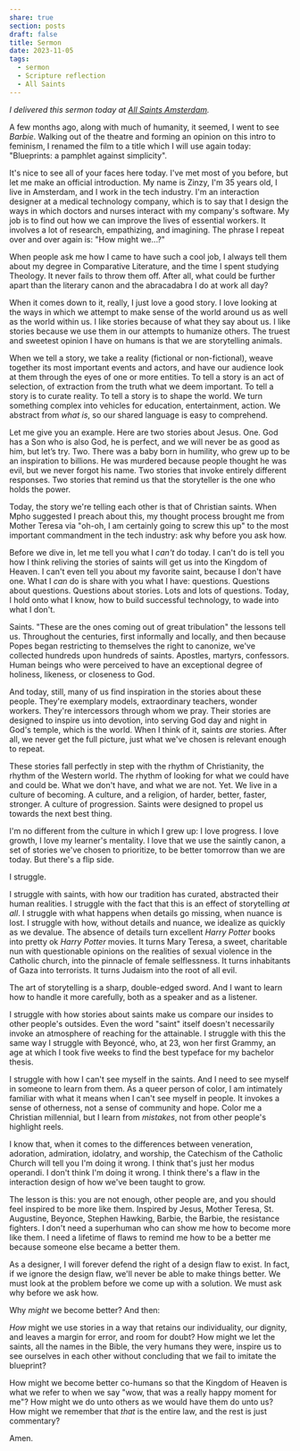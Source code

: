 ```yaml
---
share: true
section: posts
draft: false
title: Sermon
date: 2023-11-05
tags:
  - sermon
  - Scripture reflection
  - All Saints
---
```



_I delivered this sermon today at [All Saints Amsterdam](http://allsaintsamsterdam.church/)._

A few months ago, along with much of humanity, it seemed, I went to see *Barbie*. Walking out of the theatre and forming an opinion on this intro to feminism, I renamed the film to a title which I will use again today: "Blueprints: a pamphlet against simplicity".

It's nice to see all of your faces here today. I've met most of you before, but let me make an official introduction. My name is Zinzy, I'm 35 years old, I live in Amsterdam, and I work in the tech industry. I'm an interaction designer at a medical technology company, which is to say that I design the ways in which doctors and nurses interact with my company's software. My job is to find out how we can improve the lives of essential workers. It involves a lot of research, empathizing, and imagining. The phrase I repeat over and over again is: "How might we...?"

When people ask me how I came to have such a cool job, I always tell them about my degree in Comparative Literature, and the time I spent studying Theology. It never fails to throw them off. After all, what could be further apart than the literary canon and the abracadabra I do at work all day?

When it comes down to it, really, I just love a good story. I love looking at the ways in which we attempt to make sense of the world around us as well as the world within us. I like stories because of what they say about us. I like stories because we use them in our attempts to humanize others. The truest and sweetest opinion I have on humans is that we are storytelling animals. 

When we tell a story, we take a reality (fictional or non-fictional), weave together its most important events and actors, and have our audience look at them through the eyes of one or more entities. To tell a story is an act of selection, of extraction from the truth what we deem important. To tell a story is to curate reality. To tell a story is to shape the world. We turn something complex into vehicles for education, entertainment, action. We abstract from *what is*, so our shared language is easy to comprehend.

Let me give you an example. Here are two stories about Jesus. One. God has a Son who is also God, he is perfect, and we will never be as good as him, but let’s try. Two. There was a baby born in humility, who grew up to be an inspiration to billions. He was murdered because people thought he was evil, but we never forgot his name. Two stories that invoke entirely different responses. Two stories that remind us that the storyteller is the one who holds the power.

Today, the story we're telling each other is that of Christian saints. When Mpho suggested I preach about this, my thought process brought me from Mother Teresa via "oh-oh, I am certainly going to screw this up" to the most important commandment in the tech industry: ask why before you ask how.

Before we dive in, let me tell you what I *can't* do today. I can't do is tell you how I think reliving the stories of saints will get us into the Kingdom of Heaven. I can't even tell you about my favorite saint, because I don't have one. What I *can* do is share with you what I have: questions. Questions about questions. Questions about stories. Lots and lots of questions. Today, I hold onto what I know, how to build successful technology, to wade into what I don't.

Saints. "These are the ones coming out of great tribulation" the lessons tell us. Throughout the centuries, first informally and locally, and then because Popes began restricting to themselves the right to canonize, we've collected hundreds upon hundreds of saints. Apostles, martyrs, confessors. Human beings who were perceived to have an exceptional degree of holiness, likeness, or closeness to God.

And today, still, many of us find inspiration in the stories about these people. They're exemplary models, extraordinary teachers, wonder workers. They're intercessors through whom we pray. Their stories are designed to inspire us into devotion, into serving God day and night in God's temple, which is the world. When I think of it, saints *are* stories. After all, we never get the full picture, just what we've chosen is relevant enough to repeat.

These stories fall perfectly in step with the rhythm of Christianity, the rhythm of the Western world. The rhythm of looking for what we could have and could be. What we don't have, and what we are not. Yet. We live in a culture of becoming. A culture, and a religion, of harder, better, faster, stronger. A culture of progression. Saints were designed to propel us towards the next best thing.

I'm no different from the culture in which I grew up: I love progress. I love growth, I love my learner's mentality. I love that we use the saintly canon, a set of stories we've chosen to prioritize, to be better tomorrow than we are today. But there's a flip side.

I struggle.

I struggle with saints, with how our tradition has curated, abstracted their human realities. I struggle with the fact that this is an effect of storytelling *at all*. I struggle with what happens when details go missing, when nuance is lost. I struggle with how, without details and nuance, we idealize as quickly as we devalue. The absence of details turn excellent *Harry Potter* books into pretty ok *Harry Potter* movies. It turns Mary Teresa, a sweet, charitable nun with questionable opinions on the realities of sexual violence in the Catholic church, into the pinnacle of female selflessness. It turns inhabitants of Gaza into terrorists. It turns Judaism into the root of all evil.

The art of storytelling is a sharp, double-edged sword. And I want to learn how to handle it more carefully, both as a speaker and as a listener.

I struggle with how stories about saints make us compare our insides to other people's outsides. Even the word "saint" itself doesn't necessarily invoke an atmosphere of reaching for the attainable. I struggle with this the same way I struggle with Beyoncé, who, at 23, won her first Grammy, an age at which I took five weeks to find the best typeface for my bachelor thesis.

I struggle with how I can't see myself in the saints. And I need to see myself in someone to learn from them. As a queer person of color, I am intimately familiar with what it means when I can't see myself in people. It invokes a sense of otherness, not a sense of community and hope. Color me a Christian millennial, but I learn from *mistakes*, not from other people's highlight reels.
 
I know that, when it comes to the differences between veneration, adoration, admiration, idolatry, and worship, the Catechism of the Catholic Church will tell you I'm doing it wrong. I think that's just her modus operandi. I don't think I'm doing it wrong. I think there's a flaw in the interaction design of how we've been taught to grow.

The lesson is this: you are not enough, other people are, and you should feel inspired to be more like them. Inspired by Jesus, Mother Teresa, St. Augustine, Beyonce, Stephen Hawking, Barbie, the Barbie, the resistance fighters. I don't need a superhuman who can show me how to become more like them. I need a lifetime of flaws to remind me how to be a better me because someone else became a better them.

As a designer, I will forever defend the right of a design flaw to exist. In fact, if we ignore the design flaw, we'll never be able to make things better. We must look at the problem before we come up with a solution. We must ask why before we ask how.

Why *might* we become better? And then:

*How* might we use stories in a way that retains our individuality, our dignity, and leaves a margin for error, and room for doubt? How might we let the saints, all the names in the Bible, the very humans they were, inspire us to see ourselves in each other without concluding that we fail to imitate the blueprint?

How might we become better co-humans so that the Kingdom of Heaven is what we refer to when we say "wow, that was a really happy moment for me"? How might we do unto others as we would have them do unto us? How might we remember that *that* is the entire law, and the rest is just commentary?

Amen.
